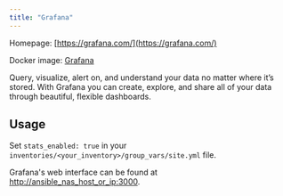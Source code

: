 ```yaml
---
title: "Grafana"
---
```


Homepage: [https://grafana.com/](https://grafana.com/)

Docker image: [Grafana](https://hub.docker.com/r/grafana/grafana)

Query, visualize, alert on, and understand your data no matter where it’s stored. With Grafana you can create, explore, and share all of your data through beautiful, flexible dashboards.

## Usage

Set `stats_enabled: true` in your `inventories/<your_inventory>/group_vars/site.yml` file.

Grafana's web interface can be found at [http://ansible_nas_host_or_ip:3000](http://ansible_nas_host_or_ip:3000).
